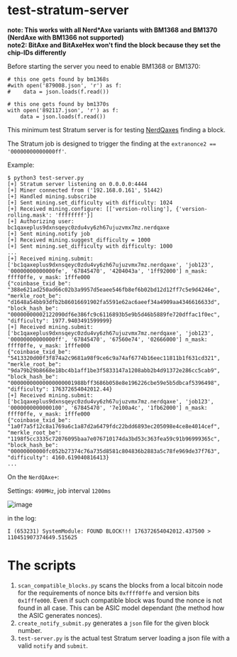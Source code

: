 # test-stratum-server

**note: This works with all Nerd*Axe variants with BM1368 and BM1370 (NerdAxe with BM1366 not supported)**<br/>
**note2: BitAxe and BitAxeHex won't find the block because they set the chip-IDs differently**<br/>

Before starting the server you need to enable BM1368 or BM1370:
```
# this one gets found by bm1368s
#with open('879008.json', 'r') as f:
#    data = json.loads(f.read())

# this one gets found by bm1370s
with open('892117.json', 'r') as f:
    data = json.loads(f.read())
```


This minimum test Stratum server is for testing [NerdQaxes](https://github.com/shufps/qaxe) finding a block.

The Stratum job is designed to trigger the finding at the `extranonce2 == '00000000000000ff'`.

Example:
```
$ python3 test-server.py 
[+] Stratum server listening on 0.0.0.0:4444
[+] Miner connected from ('192.168.0.161', 51442)
[+] Handled mining.subscribe
[+] Sent mining.set_difficulty with difficulty: 1024
[+] Received mining.configure: [['version-rolling'], {'version-rolling.mask': 'ffffffff'}]
[+] Authorizing user: bc1qaxeplus9dxnsqeyc0zdu4vy6zh67ujuzvmx7mz.nerdqaxe
[+] Sent mining.notify job
[+] Received mining.suggest_difficulty = 1000
[+] Sent mining.set_difficulty with difficulty: 1000
...
[+] Received mining.submit: ['bc1qaxeplus9dxnsqeyc0zdu4vy6zh67ujuzvmx7mz.nerdqaxe', 'job123', '00000000000000fe', '67845470', '4204043a', '1ff92000'] n_mask: ffff0ffe, v_mask: 1fffe000
{"coinbase_txid_be": "388e621ad250ad66c02b3a9957d5eaee546fb8ef6b02bd12d12ff7c5e9d4246e", "merkle_root_be": "d1648a54bb93dfb2b86016691902fa5591e62ac6aeef34a4909aa4346616633d", "block_hash_be": "00000000002122090df6e386fc9c6116893b5e9b5d46b5889fe720dffac1f0ec", "difficulty": 1977.9403491599999}
[+] Received mining.submit: ['bc1qaxeplus9dxnsqeyc0zdu4vy6zh67ujuzvmx7mz.nerdqaxe', 'job123', '00000000000000ff', '67845470', '67560e74', '02666000'] n_mask: ffff0ffe, v_mask: 1fffe000
{"coinbase_txid_be": "5413320d00f3f874a2c9681a98f9ce6c9a74af6774b16eec11811b1f631cd321", "merkle_root_be": "9da79b29b8668e18bc4b1aff1be3f5833147a1208abb2b4d91372e286cc5cab9", "block_hash_be": "00000000000000000001988bff3686b058e8e196226cbe59e5b5dbcaf5396498", "difficulty": 176372654042012.44}
[+] Received mining.submit: ['bc1qaxeplus9dxnsqeyc0zdu4vy6zh67ujuzvmx7mz.nerdqaxe', 'job123', '0000000000000100', '67845470', '7e100a4c', '1fb62000'] n_mask: ffff0ffe, v_mask: 1fffe000
{"coinbase_txid_be": "1a0f7a5f12c8a1769a6c1a87d2a6479fdc22bdd6893ec205098e4ce8e4014cef", "merkle_root_be": "1198f5cc3335c72076095baa7e076710174da3bd53c363fea59c91b96999365c", "block_hash_be": "00000000000fc052b27374c76a735d8581c804836b2883a5c78fe969de37f763", "difficulty": 4160.619040816413}
...
```

On the `NerdQAxe+`:

Settings: `490MHz`, job interval `1200ms`

![image](https://github.com/user-attachments/assets/dd45f31f-5907-490e-a6e5-e37a5282f3ea)

in the log:
```
I (653231) SystemModule: FOUND BLOCK!!! 176372654042012.437500 > 110451907374649.515625
```


# The scripts

1. `scan_compatible_blocks.py` scans the blocks from a local bitcoin node for the requirements of nonce bits `0xffff0ffe` and version bits `0x1fffe000`. Even if such compatible block was found the nonce is not found in all case. This can be ASIC model dependant (the method how the ASIC generates nonces).
2. `create_notify_submit.py` generates a `json` file for the given block number.
3. `test-server.py` is the actual test Stratum server loading a json file with a valid `notify` and `submit`.






